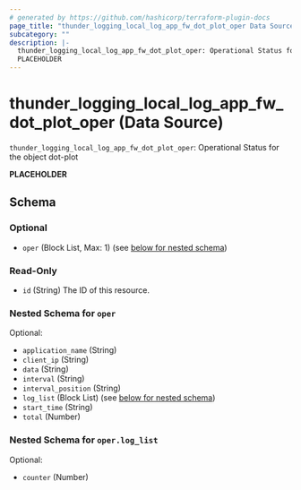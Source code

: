 ```yaml
---
# generated by https://github.com/hashicorp/terraform-plugin-docs
page_title: "thunder_logging_local_log_app_fw_dot_plot_oper Data Source - terraform-provider-thunder"
subcategory: ""
description: |-
  thunder_logging_local_log_app_fw_dot_plot_oper: Operational Status for the object dot-plot
  PLACEHOLDER
---
```


# thunder_logging_local_log_app_fw_dot_plot_oper (Data Source)

`thunder_logging_local_log_app_fw_dot_plot_oper`: Operational Status for the object dot-plot

__PLACEHOLDER__



<!-- schema generated by tfplugindocs -->
## Schema

### Optional

- `oper` (Block List, Max: 1) (see [below for nested schema](#nestedblock--oper))

### Read-Only

- `id` (String) The ID of this resource.

<a id="nestedblock--oper"></a>
### Nested Schema for `oper`

Optional:

- `application_name` (String)
- `client_ip` (String)
- `data` (String)
- `interval` (String)
- `interval_position` (String)
- `log_list` (Block List) (see [below for nested schema](#nestedblock--oper--log_list))
- `start_time` (String)
- `total` (Number)

<a id="nestedblock--oper--log_list"></a>
### Nested Schema for `oper.log_list`

Optional:

- `counter` (Number)


